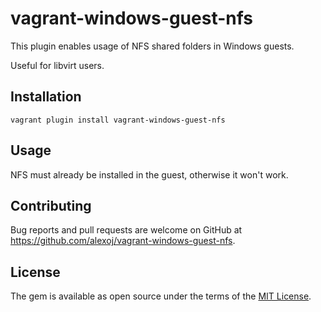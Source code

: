 # vagrant-windows-guest-nfs

This plugin enables usage of NFS shared folders in Windows guests.

Useful for libvirt users.

## Installation

```
vagrant plugin install vagrant-windows-guest-nfs
```

## Usage

NFS must already be installed in the guest, otherwise it won't work.

## Contributing

Bug reports and pull requests are welcome on GitHub at https://github.com/alexoj/vagrant-windows-guest-nfs.

## License

The gem is available as open source under the terms of the [MIT License](https://opensource.org/licenses/MIT).
